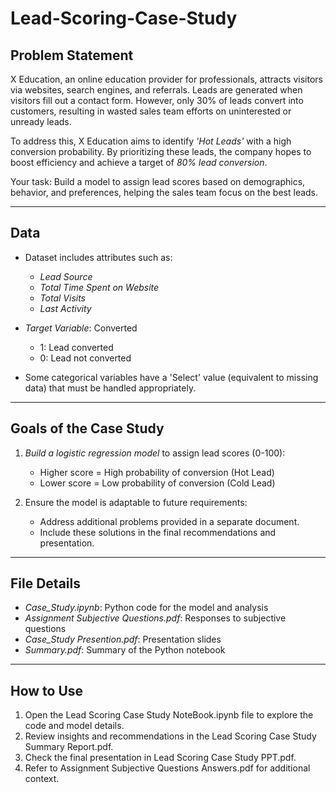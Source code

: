 # Lead-Scoring-Case-Study  

## Problem Statement  

X Education, an online education provider for professionals, attracts visitors via websites, search engines, and referrals. Leads are generated when visitors fill out a contact form. However, only 30% of leads convert into customers, resulting in wasted sales team efforts on uninterested or unready leads.  

To address this, X Education aims to identify *'Hot Leads'* with a high conversion probability. By prioritizing these leads, the company hopes to boost efficiency and achieve a target of *80% lead conversion*.  

Your task: Build a model to assign lead scores based on demographics, behavior, and preferences, helping the sales team focus on the best leads.  

---

## Data  

- Dataset includes attributes such as:
  - *Lead Source*  
  - *Total Time Spent on Website*  
  - *Total Visits*  
  - *Last Activity*  

- *Target Variable*: Converted  
  - 1: Lead converted  
  - 0: Lead not converted  

- Some categorical variables have a 'Select' value (equivalent to missing data) that must be handled appropriately.  

---

## Goals of the Case Study  

1. *Build a logistic regression model* to assign lead scores (0-100):  
   - Higher score = High probability of conversion (Hot Lead)  
   - Lower score = Low probability of conversion (Cold Lead)  

2. Ensure the model is adaptable to future requirements:  
   - Address additional problems provided in a separate document.  
   - Include these solutions in the final recommendations and presentation.  

---

## File Details  

- *Case_Study.ipynb*: Python code for the model and analysis  
- *Assignment Subjective Questions.pdf*: Responses to subjective questions  
- *Case_Study Presention.pdf*: Presentation slides  
- *Summary.pdf*: Summary of the Python notebook  

---  

## How to Use  

1. Open the Lead Scoring Case Study NoteBook.ipynb file to explore the code and model details.  
2. Review insights and recommendations in the Lead Scoring Case Study Summary Report.pdf.  
3. Check the final presentation in Lead Scoring Case Study PPT.pdf.  
4. Refer to Assignment Subjective Questions Answers.pdf for additional context.
